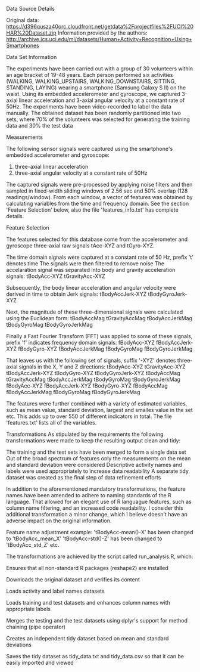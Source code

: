 
Data Source Details

Original data: https://d396qusza40orc.cloudfront.net/getdata%2Fprojectfiles%2FUCI%20HAR%20Dataset.zip
Information provided by the authors: http://archive.ics.uci.edu/ml/datasets/Human+Activity+Recognition+Using+Smartphones

Data Set Information

The experiments have been carried out with a group of 30 volunteers within an age bracket of 19-48 years. Each person performed six activities (WALKING, WALKING_UPSTAIRS, WALKING_DOWNSTAIRS, SITTING, STANDING, LAYING) wearing a smartphone (Samsung Galaxy S II) on the waist. Using its embedded accelerometer and gyroscope, we captured 3-axial linear acceleration and 3-axial angular velocity at a constant rate of 50Hz. The experiments have been video-recorded to label the data manually. The obtained dataset has been randomly partitioned into two sets, where 70% of the volunteers was selected for generating the training data and 30% the test data

Measurements

The following sensor signals were captured using the smartphone's embedded accelerometer and gyroscope:
1. three-axial linear acceleration
2. three-axial angular velocity at a constant rate of 50Hz

The captured signals were pre-processed by applying noise filters and then sampled in fixed-width sliding windows of 2.56 sec and 50% overlap (128 readings/window). From each window, a vector of features was obtained by calculating variables from the time and frequency domain. See the section 'Feature Selection' below, also the file 'features_info.txt' has complete details.

Feature Selection

The features selected for this database come from the accelerometer and gyroscope three-axial raw signals tAcc-XYZ and tGyro-XYZ.

The time domain signals were captured at a constant rate of 50 Hz, prefix 't' denotes time
The signals were then filtered to remove noise
The accelaration signal was separated into body and gravity acceleration signals:
  tBodyAcc-XYZ
  tGravityAcc-XYZ

Subsequently, the body linear acceleration and angular velocity were derived in time to obtain Jerk signals:
  tBodyAccJerk-XYZ
  tBodyGyroJerk-XYZ

Next, the magnitude of these three-dimensional signals were calculated using the Euclidean form:
  tBodyAccMag
  tGravityAccMag
  tBodyAccJerkMag
  tBodyGyroMag
  tBodyGyroJerkMag

Finally a Fast Fourier Transform (FFT) was applied to some of these signals, prefix 'f' indicates frequency domain signals:
fBodyAcc-XYZ
fBodyAccJerk-XYZ
fBodyGyro-XYZ
fBodyAccJerkMag
fBodyGyroMag
fBodyGyroJerkMag

That leaves us with the following set of signals, suffix '-XYZ' denotes three-axial signals in the X, Y and Z directions:
  tBodyAcc-XYZ
  tGravityAcc-XYZ
  tBodyAccJerk-XYZ
  tBodyGyro-XYZ
  tBodyGyroJerk-XYZ
  tBodyAccMag
  tGravityAccMag
  tBodyAccJerkMag
  tBodyGyroMag
  tBodyGyroJerkMag
  fBodyAcc-XYZ
  fBodyAccJerk-XYZ
  fBodyGyro-XYZ
  fBodyAccMag
  fBodyAccJerkMag
  fBodyGyroMag
  fBodyGyroJerkMag

The features were further combined with a variety of estimated variables, such as mean value, standard deviation, largest and smalles value in the set etc. This adds up to over 550 of different indicators in total. The file 'features.txt' lists all of the variables.

Transformations
As stipulated by the requirements the following transformations were made to keep the resulting output clean and tidy:

  The training and the test sets have been merged to form a single data set
  Out of the broad spectrum of features only the measurements on the mean and standard deviation were considered
  Descriptive activity names and labels were used appropriately to increase data readability
  A separate tidy dataset was created as the final step of data refinement efforts

In addition to the aforementioned mandatory transformations, the feature names have been amended to adhere to naming standards of the R language. That allowed for an elegant use of R languague features, such as column name filtering, and an increased code readability. I consider this additional transformation a minor change, which I believe doesn't have an adverse impact on the original information.

Feature name adjustment example:
'tBodyAcc-mean()-X' has been changed to 'tBodyAcc_mean_X'
'tBodyAcc-std()-Z' has been changed to 'tBodyAcc_std_Z'
etc.

The transformations are achieved by the script called run_analysis.R, which:

  Ensures that all non-standard R packages (reshape2) are installed
  
  Downloads the original dataset and verifies its content
  
  Loads activity and label names datasets
  
  Loads training and test datasets and enhances column names with appropriate labels
  
  Merges the testing and the test datasets using dplyr's support for method chaining (pipe operator)
  
  Creates an independent tidy dataset based on mean and standard deviations
  
  Saves the tidy dataset as tidy_data.txt and tidy_data.csv so that it can be easily imported and viewed
